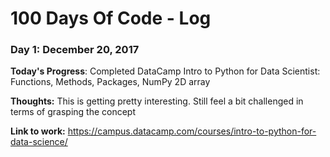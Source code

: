 # 100 Days Of Code - Log

### Day 1: December 20, 2017

**Today's Progress**: Completed DataCamp Intro to Python for Data Scientist: Functions, Methods, Packages, NumPy 2D array 

**Thoughts:** This is getting pretty interesting. Still feel a bit challenged in terms of grasping the concept

**Link to work:** https://campus.datacamp.com/courses/intro-to-python-for-data-science/
